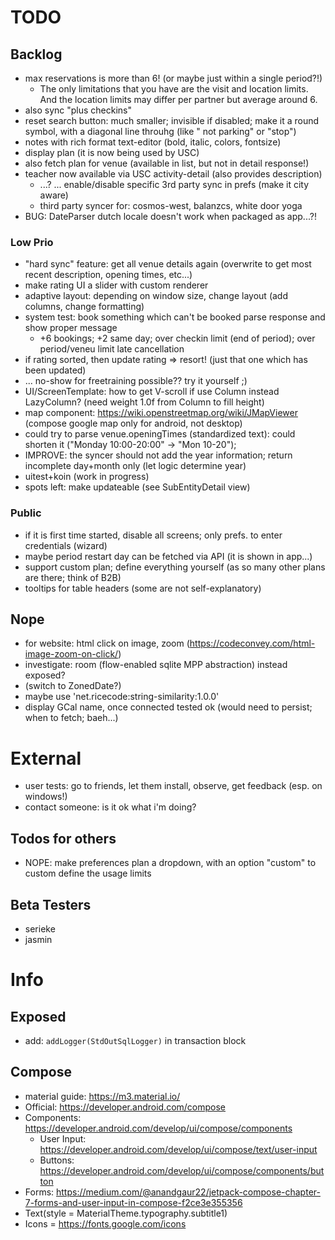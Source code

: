 # TODO

## Backlog

* max reservations is more than 6! (or maybe just within a single period?!)
    * The only limitations that you have are the visit and location limits. And the location limits may differ per
      partner but average around 6.
* also sync "plus checkins"
* reset search button: much smaller; invisible if disabled; make it a round symbol, with a diagonal line throuhg (like "
  not parking" or "stop")
* notes with rich format text-editor (bold, italic, colors, fontsize)
* display plan (it is now being used by USC)
* also fetch plan for venue (available in list, but not in detail response!)
* teacher now available via USC activity-detail (also provides description)
    * ...? ... enable/disable specific 3rd party sync in prefs (make it city aware)
    * third party syncer for: cosmos-west, balanzcs, white door yoga
* BUG: DateParser dutch locale doesn't work when packaged as app...?!

### Low Prio

* "hard sync" feature: get all venue details again (overwrite to get most recent description, opening times, etc...)
* make rating UI a slider with custom renderer
* adaptive layout: depending on window size, change layout (add columns, change formatting)
* system test: book something which can't be booked parse response and show proper message
    * +6 bookings; +2 same day; over checkin limit (end of period); over period/veneu limit late cancellation
* if rating sorted, then update rating => resort! (just that one which has been updated)
* ... no-show for freetraining possible?? try it yourself ;)
* UI/ScreenTemplate: how to get V-scroll if use Column instead LazyColumn? (need weight 1.0f from Column to fill height)
* map component: https://wiki.openstreetmap.org/wiki/JMapViewer (compose google map only for android, not desktop)
* could try to parse venue.openingTimes (standardized text): could shorten it ("Monday 10:00-20:00" -> "Mon 10-20");
* IMPROVE: the syncer should not add the year information; return incomplete day+month only (let logic determine year)
* uitest+koin (work in progress)
* spots left: make updateable (see SubEntityDetail view)

### Public

* if it is first time started, disable all screens; only prefs. to enter credentials (wizard)
* maybe period restart day can be fetched via API (it is shown in app...)
* support custom plan; define everything yourself (as so many other plans are there; think of B2B)
* tooltips for table headers (some are not self-explanatory)

## Nope

* for website: html click on image, zoom (https://codeconvey.com/html-image-zoom-on-click/)
* investigate: room (flow-enabled sqlite MPP abstraction) instead exposed?
* (switch to ZonedDate?)
* maybe use 'net.ricecode:string-similarity:1.0.0'
* display GCal name, once connected tested ok (would need to persist; when to fetch; baeh...)

# External

* user tests: go to friends, let them install, observe, get feedback (esp. on windows!)
* contact someone: is it ok what i'm doing?

## Todos for others

* NOPE: make preferences plan a dropdown, with an option "custom" to custom define the usage limits

## Beta Testers

* serieke
* jasmin

# Info

## Exposed

* add: `addLogger(StdOutSqlLogger)` in transaction block

## Compose

* material guide: https://m3.material.io/
* Official: https://developer.android.com/compose
* Components: https://developer.android.com/develop/ui/compose/components
    * User Input: https://developer.android.com/develop/ui/compose/text/user-input
    * Buttons: https://developer.android.com/develop/ui/compose/components/button
* Forms: https://medium.com/@anandgaur22/jetpack-compose-chapter-7-forms-and-user-input-in-compose-f2ce3e355356
* Text(style = MaterialTheme.typography.subtitle1)
* Icons = https://fonts.google.com/icons

